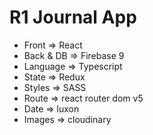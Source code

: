 # R1 Journal App 
- Front => React
- Back & DB => Firebase 9
- Language => Typescript
- State => Redux
- Styles => SASS
- Route => react router dom v5
- Date => luxon
- Images => cloudinary